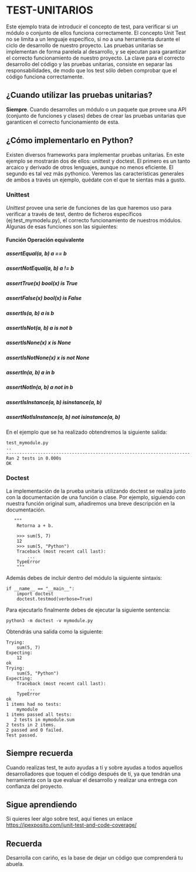 # TEST-UNITARIOS
Este ejemplo trata de introducir el concepto de test, para verificar si un módulo o conjunto de ellos funciona correctamente. El concepto Unit Test no se limita a un lenguaje específico, si no a una herramienta durante el ciclo de desarrollo de nuestro proyecto. Las pruebas unitarias se implementan de forma parelela al desarrollo, y se ejecutan para garantizar el correcto funcionamiento de nuestro proyecto. La clave para el correcto desarrollo del código y las pruebas unitarias, consiste en separar las responsabilidades, de modo que los test sólo deben comprobar que el código funciona correctamente.

## ¿Cuando utilizar las pruebas unitarias?
   __Siempre__. Cuando desarrolles un módulo o un paquete que provee una API (conjunto de funciones y clases) debes de crear las pruebas unitarias que garanticen el correcto funcionamiento de esta.

## ¿Cómo implementarlo en Python?
Existen diversos frameworks para implementar pruebas unitarias. En este ejemplo se mostrarán dos de ellos: unittest y doctest. El primero es un tanto arcaico y derivado de otros lenguajes, aunque no menos eficiente. El segundo es tal vez más pythonico. Veremos las características generales de ambos a través un ejemplo, quédate con el que te sientas más a gusto.

### Unittest
*Unittest* provee una serie de funciones de las que haremos uso para verificar a través de test, dentro de ficheros específicos (ej:test_mymodelu.py), el correcto funcionamiento de nuestros módulos. Algunas de esas funciones son las siguientes:

#### Función	Operación equivalente
##### assertEqual(a, b)	a == b
##### assertNotEqual(a, b)	a != b
##### assertTrue(x)	bool(x) is True
##### assertFalse(x)	bool(x) is False
##### assertIs(a, b)	a is b
##### assertIsNot(a, b)	a is not b
##### assertIsNone(x)	x is None
##### assertIsNotNone(x)	x is not None
##### assertIn(a, b)	a in b
##### assertNotIn(a, b)	a not in b
##### assertIsInstance(a, b)	isinstance(a, b)
##### assertNotIsInstance(a, b)	not isinstance(a, b)

En el ejemplo que se ha realizado obtendremos la siguiente salida:
```
test_mymodule.py
..
----------------------------------------------------------------------
Ran 2 tests in 0.000s
OK
```
### Doctest

La implementación de la prueba unitaria utilizando doctest se realiza junto con la documentación de una función o clase. Por ejemplo, siguiendo con nuestra función original sum, añadiremos una breve descripción en la documentación.
```
   """
    Retorna a + b.
    
    >>> sum(5, 7)
    12
    >>> sum(5, "Python")
    Traceback (most recent call last):
        ...
    TypeError
    """
```
Además debes de incluir dentro del módulo la siguiente sintaxis:
```
if __name__ == "__main__":
    import doctest
    doctest.testmod(verbose=True)
```
Para ejecutarlo finalmente debes de ejecutar la siguiente sentencia:
```
python3 -m doctest -v mymodule.py
```
Obtendrás una salida como la siguiente:
```
Trying:
    sum(5, 7)
Expecting:
    12
ok
Trying:
    sum(5, "Python")
Expecting:
    Traceback (most recent call last):
        ...
    TypeError
ok
1 items had no tests:
    mymodule
1 items passed all tests:
   2 tests in mymodule.sum
2 tests in 2 items.
2 passed and 0 failed.
Test passed.
```
## Siempre recuerda
Cuando realizas test, te auto ayudas a tí y sobre ayudas a todos aquellos desarrolladores que toquen el código después de tí, ya que tendrán una herramienta con la que evaluar el desarrollo y realizar una entrega con confianza del proyecto.

## Sigue aprendiendo
Si quieres leer algo sobre test, aquí tienes un enlace https://jpexposito.com/junit-test-and-code-coverage/

## Recuerda
Desarrolla con cariño, es la base de dejar un código que comprenderá tu abuela.
